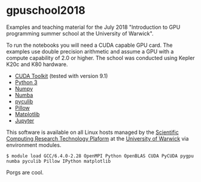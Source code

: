 # gpuschool2018

Examples and teaching material for the July 2018 "Introduction to GPU programming summer school at the University of Warwick". 

To run the notebooks you will need a CUDA capable GPU card. The examples use double precision arithmetic and assume a GPU with a compute capability of 2.0 or higher. The school was conducted using Kepler K20c and K80 hardware. 

* [CUDA Toolkit](https://developer.nvidia.com/cuda-toolkit) (tested with version 9.1)
* [Python 3](https://www.python.org/downloads/)
* [Numpy](http://www.numpy.org/)
* [Numba](https://numba.pydata.org/) 
* [pyculib](https://github.com/numba/pyculib) 
* [Pillow](https://python-pillow.org/) 
* [Matplotlib](https://matplotlib.org/)
* [Jupyter](http://jupyter.org/)

This software is available on all Linux hosts managed by the [Scientific Computing Research Technology Plaform](https://warwick.ac.uk/research/rtp/sc) at the [University of Warwick](https://warwick.ac.uk/) via environment modules.
```
$ module load GCC/6.4.0-2.28 OpenMPI Python OpenBLAS CUDA PyCUDA pygpu numba pyculib Pillow IPython matplotlib
```

Porgs are cool.
